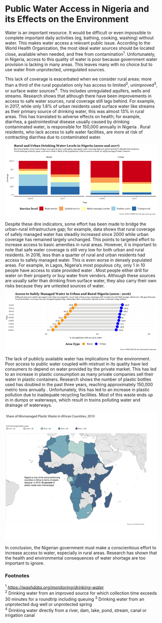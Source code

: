 # Public Water Access in Nigeria and its Effects on the Environment

Water is an important resource. It would be difficult or even impossible to complete important daily activities (eg, bathing, cooking, washing) without water. This makes water access a relevant public issue. According to the World Health Organization, the most ideal water sources should be located close, available when needed, and free from contamination<sup>1</sup>. Unfortunately, in Nigeria, access to this quality of water is poor because government water provision is lacking in many areas. This leaves many with no choice but to use water from unprotected, unregulated sources. 

This lack of coverage is exacerbated when we consider rural areas: more than a third of the rural population only has access to limited<sup>2</sup>, unimproved<sup>3</sup>, or surface water sources<sup>4</sup>. This includes unregulated aquifers, wells and streams. Research shows that although there have been improvements in access to safe water sources, rural coverage still lags behind. For example, in 2017, while only 1.8% of urban residents used surface water like streams as their primary source of drinking water, this was almost 13% in rural areas. This has translated to adverse effects on health; for example, diarrhea, a gastrointestinal disease usually caused by drinking contaminated water, is responsible for 150,000 annually in Nigeria . Rural residents, who lack access to safe water facilities, are more at risk of contracting diarrhea due to contaminated water.

![](bar_plot.png)


Despite these dire indicators, some effort has been made to bridge the urban-rural infrastructure gap; for example, data shows that rural coverage of safely managed water has steadily increased since 2000 while urban coverage has remained largely unchanged. This points to targeted effort to increase access to basic amenities in rural areas. However, it is important to note that safe water coverage is still very low for both urban and rural residents. In 2016, less than a quarter of rural and urban residents had access to safely managed water. This is even worse in densely populated areas. For example, in Lagos, Nigeria’s most populous city, only 1 in 10 people have access to state provided water . Most people either drill for water on their property or buy water from vendors. Although these sources are usually safer than drinking from surface water, they also carry their own risks because they are untested sources of water. 

![](dumbbell_plot.png)

The lack of publicly available water has implications for the environment. Poor access to public water coupled with mistrust in its quality have led consumers to depend on water provided by the private market. This has led to an increase in plastic consumption as many private companies sell their water in plastic containers. Research shows the number of plastic bottles used has doubled in the past three years, reaching approximately 150,000 metric tons annually . Unfortunately, this has led to an increase in plastic pollution due to inadequate recycling facilities. Most of this waste ends up in in dumps or waterways, which result in toxins polluting water and drainage of waterways. 

![](waste_africa.png)

In conclusion, the Nigerian government must make a conscientious effort to increase access to water, especially in rural areas. Research has shown that the health and environmental consequences of water shortage are too important to ignore.



### Footnotes
<sup>1</sup> _https://washdata.org/monitoring/drinking-water_ <br>
<sup>2</sup> Drinking water from an improved source for which collection time exceeds 30 minutes for a roundtrip including queuing
<sup>3</sup> Drinking water from an unprotected dug well or unprotected spring <br>
<sup>4</sup> Drinking water directly from a river, dam, lake, pond, stream, canal or irrigation canal

  




